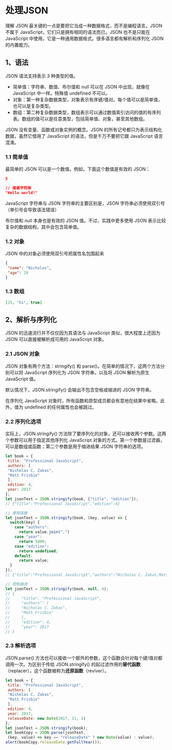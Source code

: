 # 处理JSON

理解 JSON 最关键的一点是要把它当成一种数据格式，而不是编程语言。JSON 不属于 JavaScript，它们只是拥有相同的语法而已。JSON 也不是只能在 JavaScript 中使用，它是一种通用数据格式。很多语言都有解析和序列化 JSON 的内置能力。

## 1、语法

JSON 语法支持表示 3 种类型的值。

- 简单值：字符串、数值、布尔值和 null 可以在 JSON 中出现，就像在 JavaScript 中一样。特殊值 undefined 不可以。
- 对象：第一种复杂数据类型，对象表示有序键/值对。每个值可以是简单值，也可以是复杂类型。
- 数组：第二种复杂数据类型，数组表示可以通过数值索引访问的值的有序列表。数组的值可以是任意类型，包括简单值、对象，甚至其他数组。

JSON 没有变量、函数或对象实例的概念。JSON 的所有记号都只为表示结构化数据，虽然它借用了 JavaScript 的语法，但是千万不要把它跟 JavaScript 语言混淆。

### 1.1 简单值

最简单的 JSON 可以是一个数值。例如，下面这个数值是有效的 JSON：

```json
5

// 或者字符串
"Hello world!"
```

JavaScript 字符串与 JSON 字符串的主要区别是，JSON 字符串必须使用双引号（单引号会导致语法错误）

布尔值和 null 本身也是有效的 JSON 值。不过，实践中更多使用 JSON 表示比较复杂的数据结构，其中会包含简单值。

### 1.2 对象

JSON 中的对象必须使用双引号把属性名包围起来

```json
{ 
 "name": "Nicholas", 
 "age": 29 
} 
```

### 1.3 数组

```json
[25, "hi", true]
```

## 2、解析与序列化

JSON 的迅速流行并不仅仅因为其语法与 JavaScript 类似，很大程度上还因为 JSON 可以直接被解析成可用的 JavaScript 对象。

### 2.1 JSON 对象

JSON 对象有两个方法：stringify() 和 parse()。在简单的情况下，这两个方法分别可以将 JavaScript 序列化为 JSON 字符串，以及将 JSON 解析为原生 JavaScript 值。

默认情况下，JSON.stringify() 会输出不包含空格或缩进的 JSON 字符串。

在序列化 JavaScript 对象时，所有函数和原型成员都会有意地在结果中省略。此外，值为 undefined 的任何属性也会被跳过。

### 2.2 序列化选项

实际上，JSON.stringify() 方法除了要序列化的对象，还可以接收两个参数。这两个参数可以用于指定其他序列化 JavaScript 对象的方式。第一个参数是过滤器，可以是数组或函数；第二个参数是用于缩进结果 JSON 字符串的选项。

```js
let book = { 
 title: "Professional JavaScript", 
 authors: [ 
 "Nicholas C. Zakas", 
 "Matt Frisbie" 
 ], 
 edition: 4, 
 year: 2017 
}; 
let jsonText = JSON.stringify(book, ["title", "edition"]); 
// {"title":"Professional JavaScript","edition":4} 

// 使用函数
let jsonText = JSON.stringify(book, (key, value) => { 
  switch(key) { 
    case "authors": 
      return value.join(",") 
    case "year": 
      return 5000; 
    case "edition": 
      return undefined; 
    default: 
      return value; 
  } 
});
// {"title":"Professional JavaScript","authors":"Nicholas C. Zakas,Matt Frisbie","year":5000} 

// 控制缩进
let jsonText = JSON.stringify(book, null, 4);
// { 
//     "title": "Professional JavaScript", 
//     "authors": [ 
//     "Nicholas C. Zakas", 
//     "Matt Frisbie" 
//     ], 
//     "edition": 4, 
//     "year": 2017 
// } 
```

### 2.3 解析选项

JSON.parse() 方法也可以接收一个额外的参数，这个函数会针对每个键/值对都调用一次。为区别于传给 JSON.stringify() 的起过滤作用的**替代函数**（replacer），这个函数被称为**还原函数**（reviver）。

```js
let book = { 
 title: "Professional JavaScript", 
 authors: [ 
 "Nicholas C. Zakas", 
 "Matt Frisbie" 
 ], 
 edition: 4, 
 year: 2017, 
 releaseDate: new Date(2017, 11, 1) 
}; 
let jsonText = JSON.stringify(book); 
let bookCopy = JSON.parse(jsonText, 
 (key, value) => key == "releaseDate" ? new Date(value) : value); 
alert(bookCopy.releaseDate.getFullYear());
```